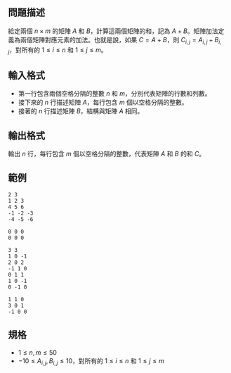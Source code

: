 ## 問題描述

給定兩個 $n \times m$ 的矩陣 $A$ 和 $B$，計算這兩個矩陣的和，記為 $A + B$。矩陣加法定義為兩個矩陣對應元素的加法。也就是說，如果 $C = A + B$，則 $C_{i,j} = A_{i,j} + B_{i,j}$，對所有的 $1 \leq i \leq n$ 和 $1 \leq j \leq m$。

## 輸入格式

- 第一行包含兩個空格分隔的整數 $n$ 和 $m$，分別代表矩陣的行數和列數。
- 接下來的 $n$ 行描述矩陣 $A$，每行包含 $m$ 個以空格分隔的整數。
- 接著的 $n$ 行描述矩陣 $B$，結構與矩陣 $A$ 相同。

## 輸出格式

輸出 $n$ 行，每行包含 $m$ 個以空格分隔的整數，代表矩陣 $A$ 和 $B$ 的和 $C$。

## 範例
```input1
2 3
1 2 3
4 5 6
-1 -2 -3
-4 -5 -6
```

```output1
0 0 0
0 0 0
```

```input2
3 3
1 0 -1
2 0 2
-1 1 0
0 1 1
1 0 -1
0 -1 0
```

```output2
1 1 0
3 0 1
-1 0 0
```

## 規格

- $1 \leq n, m \leq 50$
- $-10 \leq A_{i,j}, B_{i,j} \leq 10$，對所有的 $1 \leq i \leq n$ 和 $1 \leq j \leq m$
